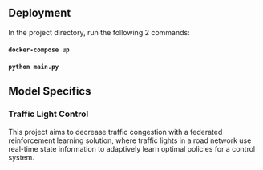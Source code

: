 ## Deployment

In the project directory, run the following 2 commands:

#### `docker-compose up`

#### `python main.py`

## Model Specifics
### Traffic Light Control
This project aims to decrease traffic congestion with a federated reinforcement learning solution, where traffic lights in a road network use real-time state information to adaptively learn optimal policies for a control system.